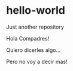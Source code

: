 # hello-world
Just another repository

Hola Compadres!

Quiero dicerles algo...

Pero no voy a decir mas!
